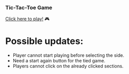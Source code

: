 ### Tic-Tac-Toe Game 

<a href="https://imcagla.github.io/imcagla.github.io-tic-tac-toe/" target="_blank" >Click here to play!</a> 🎮

# Possible updates:
  * Player cannot start playing before selecting the side.
  * Need a start again button for the tied game.
  * Players cannot click on the already clicked sections.
